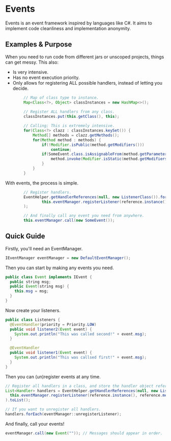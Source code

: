 # Events

Events is an event framework inspired by languages like C#. It aims to implement code cleanliness and implementation anonymity.

## Examples & Purpose

When you need to run code from different jars or unscoped projects, things can get messy. This also:
- Is very intensive.
- Has no event execution priority.
- Only allows for registering ALL possible handlers, instead of letting you decide.
```Java
        // Map of class type to instance.
        Map<Class<?>, Object> classInstances = new HashMap<>();
        
        // Register ALL handlers from any class.
        classInstances.put(this.getClass(), this);

        // Calling; This is extremely intensive.
        for(Class<?> clazz : classInstances.keySet()) {
            Method[] methods = clazz.getMethods();
            for(Method method : methods) {
                if(!Modifier.isPublic(method.getModifiers()))
                    continue;
                if(SomeEvent.class.isAssignableFrom(method.getParameters()[0].getType())) {
                    method.invoke(Modifier.isStatic(method.getModifiers()) ? null : classInstances.get(clazz), new SomeEvent());
                }
            }
        }
```

With events, the process is simple.
```Java
        // Register handlers.
        EventHelper.getHandlerReferences(null, new ListenerClass()).forEach(reference ->
                this.eventManager.registerListener(reference.instance(), reference.method())
        );

        // And finally call any event you need from anywhere.
        this.eventManager.call(new SomeEvent());
```

## Quick Guide

Firstly, you'll need an EventManager.
```Java
IEventManager eventManager = new DefaultEventManager();
```

Then you can start by making any events you need.
```Java
public class Event implements IEvent {
  public string msg;
  public Event(string msg) {
    this.msg = msg;
  }
}
```

Now create your listeners.
```Java
public class Listeners {
  @EventHandler(priority = Priority.LOW)
  public void listener2(Event event) {
    System.out.println("This was called second!" + event.msg);
  }

  @EventHandler
  public void listener1(Event event) {
    System.out.println("This was callsed first!" + event.msg);
  }
}
```

Then you can (un)register events at any time.
```Java
// Register all handlers in a class, and store the handler object reference.
List<Handler> handlers = EventHelper.getHandlerReferences(null, new ListenerClass()).map(reference -> 
  this.eventManager.registerListener(reference.instance(), reference.method())
).toList();

// If you want to unregister all handlers.
handlers.forEach(eventManager::unregisterListener);
```

And finally, call your events!
```Java
eventManager.call(new Event("")); // Messages should appear in order.
```